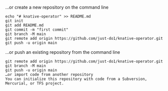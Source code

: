 …or create a new repository on the command line
```shell
echo "# knative-operator" >> README.md
git init
git add README.md
git commit -m "first commit"
git branch -M main
git remote add origin https://github.com/just-do1/knative-operator.git
git push -u origin main
```

                
…or push an existing repository from the command line
```shell
git remote add origin https://github.com/just-do1/knative-operator.git
git branch -M main
git push -u origin main
…or import code from another repository
You can initialize this repository with code from a Subversion, Mercurial, or TFS project.
```
